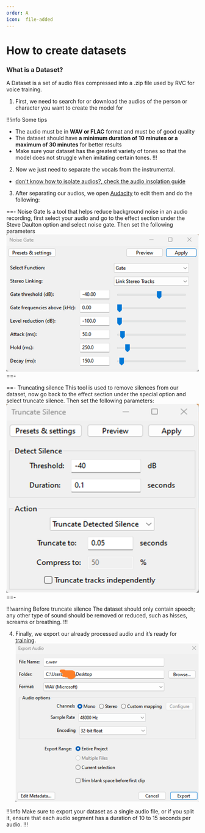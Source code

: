 ```yaml
---
order: A
icon:  file-added
---
```

# How to create datasets

### What is a Dataset?
A Dataset is a set of audio files compressed into a .zip file used by RVC for voice training.

1. First, we need to search for or download the audios of the person or character you want to create the model for

!!!info Some tips
- The audio must be in **WAV or FLAC** format and must be of good quality
- The dataset should have **a minimum duration of 10 minutes or a maximum of 30 minutes** for better results 
- Make sure your dataset has the greatest variety of tones so that the model does not struggle when imitating certain tones.
!!!

2. Now we just need to separate the vocals from the instrumental.

 - [don't know how to isolate audios?, check the audio insolation guide](/guides\Audio\Audio.md)

3. After separating our audios, we open [Audacity](https://www.audacityteam.org/download/) to edit them and do the following:

==- Noise Gate
 Is a tool that helps reduce background noise in an audio recording, first select your audio and go to the effect section under the Steve Daulton option and select noise gate. Then set the following parameters
 ![](/../assets/Noise_Gate.png)
==-

==- Truncating silence
 This tool is used to remove silences from our dataset, now go back to the effect section under the special option and select truncate silence. Then set the following parameters: 
 ![](/../assets/Truncate.png)
==-

!!!warning Before truncate silence
The dataset should only contain speech; any other type of sound should be removed or reduced, such as hisses, screams or breathing.
!!!

4. Finally, we export our already processed audio and it’s ready for [training](/get-started\training.md/).
![](/../assets/Guardar.png)

!!!info Make sure to export your dataset as a single audio file, or if you split it, ensure that each audio segment has a duration of 10 to 15 seconds per audio.
!!!